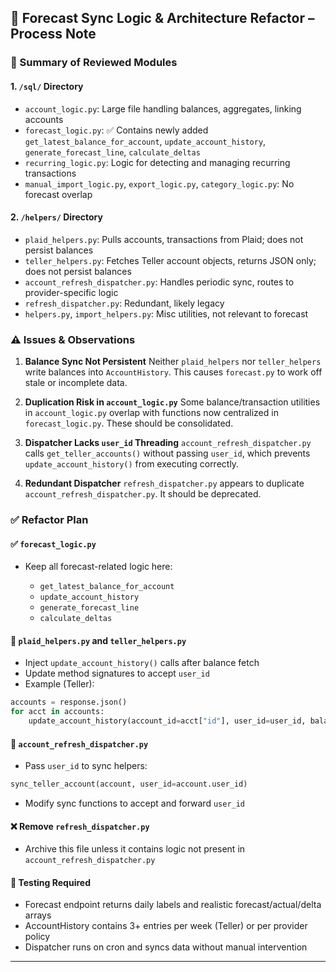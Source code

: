 ## 🔧 Forecast Sync Logic & Architecture Refactor – Process Note

### 📁 Summary of Reviewed Modules

#### 1. `/sql/` Directory

* `account_logic.py`: Large file handling balances, aggregates, linking accounts
* `forecast_logic.py`: ✅ Contains newly added `get_latest_balance_for_account`, `update_account_history`, `generate_forecast_line`, `calculate_deltas`
* `recurring_logic.py`: Logic for detecting and managing recurring transactions
* `manual_import_logic.py`, `export_logic.py`, `category_logic.py`: No forecast overlap

#### 2. `/helpers/` Directory

* `plaid_helpers.py`: Pulls accounts, transactions from Plaid; does not persist balances
* `teller_helpers.py`: Fetches Teller account objects, returns JSON only; does not persist balances
* `account_refresh_dispatcher.py`: Handles periodic sync, routes to provider-specific logic
* `refresh_dispatcher.py`: Redundant, likely legacy
* `helpers.py`, `import_helpers.py`: Misc utilities, not relevant to forecast

### ⚠️ Issues & Observations

1. **Balance Sync Not Persistent**
   Neither `plaid_helpers` nor `teller_helpers` write balances into `AccountHistory`. This causes `forecast.py` to work off stale or incomplete data.

2. **Duplication Risk in `account_logic.py`**
   Some balance/transaction utilities in `account_logic.py` overlap with functions now centralized in `forecast_logic.py`. These should be consolidated.

3. **Dispatcher Lacks `user_id` Threading**
   `account_refresh_dispatcher.py` calls `get_teller_accounts()` without passing `user_id`, which prevents `update_account_history()` from executing correctly.

4. **Redundant Dispatcher**
   `refresh_dispatcher.py` appears to duplicate `account_refresh_dispatcher.py`. It should be deprecated.

### ✅ Refactor Plan

#### ✅ `forecast_logic.py`

* Keep all forecast-related logic here:

  * `get_latest_balance_for_account`
  * `update_account_history`
  * `generate_forecast_line`
  * `calculate_deltas`

#### 🔁 `plaid_helpers.py` and `teller_helpers.py`

* Inject `update_account_history()` calls after balance fetch
* Update method signatures to accept `user_id`
* Example (Teller):

```python
accounts = response.json()
for acct in accounts:
    update_account_history(account_id=acct["id"], user_id=user_id, balance=acct["available_balance"])
```

#### 🔁 `account_refresh_dispatcher.py`

* Pass `user_id` to sync helpers:

```python
sync_teller_account(account, user_id=account.user_id)
```

* Modify sync functions to accept and forward `user_id`

#### ❌ Remove `refresh_dispatcher.py`

* Archive this file unless it contains logic not present in `account_refresh_dispatcher.py`

#### 🧪 Testing Required

* Forecast endpoint returns daily labels and realistic forecast/actual/delta arrays
* AccountHistory contains 3+ entries per week (Teller) or per provider policy
* Dispatcher runs on cron and syncs data without manual intervention

---
